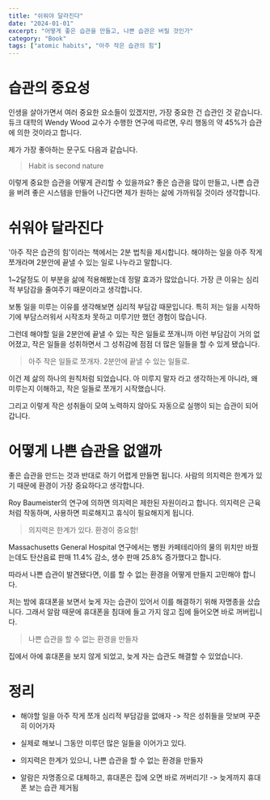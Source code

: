 ```yaml
---
title: "쉬워야 달라진다"
date: "2024-01-01"
excerpt: "어떻게 좋은 습관을 만들고, 나쁜 습관은 버릴 것인가"
category: "Book"
tags: ["atomic habits", "아주 작은 습관의 힘"]
---
```


# 습관의 중요성

인생을 살아가면서 여러 중요한 요소들이 있겠지만, 가장 중요한 건 습관인 것 같습니다.
듀크 대학의 Wendy Wood 교수가 수행한 연구에 따르면, 우리 행동의 약 45%가 습관에 의한 것이라고 합니다.

제가 가장 좋아하는 문구도 다음과 같습니다.
> Habit is second nature

이렇게 중요한 습관을 어떻게 관리할 수 있을까요?
좋은 습관을 많이 만들고, 나쁜 습관을 버려 좋은 시스템을 만들어 나간다면 제가 원하는 삶에 가까워질 것이라 생각합니다.

# 쉬워야 달라진다

'아주 작은 습관의 힘'이라는 책에서는 2분 법칙을 제시합니다.
해야하는 일을 아주 작게 쪼개라며 2분안에 끝낼 수 있는 일로 나누라고 말합니다.

1~2달정도 이 부분을 삶에 적용해봤는데 정말 효과가 많았습니다.
가장 큰 이유는 심리적 부담감을 줄여주기 때문이라고 생각합니다.

보통 일을 미루는 이유를 생각해보면 심리적 부담감 때문입니다.
특히 저는 일을 시작하기에 부담스러워서 시작조차 못하고 미루기만 했던 경험이 많습니다.

그런데 해야할 일을 2분안에 끝낼 수 있는 작은 일들로 쪼개니까 이런 부담감이 거의 없어졌고,
작은 일들을 성취하면서 그 성취감에 점점 더 많은 일들을 할 수 있게 됐습니다.

> 아주 작은 일들로 쪼개자. 2분안에 끝낼 수 있는 일들로.

이건 제 삶의 하나의 원칙처럼 되었습니다.
아 미루지 말자 라고 생각하는게 아니라, 왜 미루는지 이해하고, 작은 일들로 쪼개기 시작했습니다.

그리고 이렇게 작은 성취들이 모여 노력하지 않아도 자동으로 실행이 되는 습관이 되어갑니다.

# 어떻게 나쁜 습관을 없앨까

좋은 습관을 만드는 것과 반대로 하기 어렵게 만들면 됩니다.
사람의 의지력은 한계가 있기 때문에 환경이 가장 중요하다고 생각합니다.

Roy Baumeister의 연구에 의하면 의지력은 제한된 자원이라고 합니다.
의지력은 근육처럼 작동하며, 사용하면 피로해지고 휴식이 필요해지게 됩니다.

> 의지력은 한계가 있다. 환경이 중요함!

Massachusetts General Hospital 연구에서는 병원 카페테리아의 물의 위치만 바꿨는데도 탄산음료 판매 11.4% 감소, 생수 판매 25.8% 증가했다고 합니다.

따라서 나쁜 습관이 발견됐다면, 이를 할 수 없는 환경을 어떻게 만들지 고민해야 합니다.

저는 밤에 휴대폰을 보면서 늦게 자는 습관이 있어서 이를 해결하기 위해 자명종을 샀습니다.
그래서 알람 때문에 휴대폰을 침대에 들고 가지 않고 집에 들어오면 바로 꺼버립니다.

> 나쁜 습관을 할 수 없는 환경을 만들자

집에서 아에 휴대폰을 보지 않게 되었고, 늦게 자는 습관도 해결할 수 있었습니다.


# 정리

- 해야할 일을 아주 작게 쪼개 심리적 부담감을 없애자 -> 작은 성취들을 맛보며 꾸준히 이어가자
- 실제로 해보니 그동안 미루던 많은 일들을 이어가고 있다.

- 의지력은 한계가 있으니, 나쁜 습관을 할 수 없는 환경을 만들자
- 알람은 자명종으로 대체하고, 휴대폰은 집에 오면 바로 꺼버리기! -> 늦게까지 휴대폰 보는 습관 제거됨